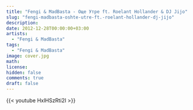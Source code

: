 ```yaml
---
title: "Fengi & MadBasta - Още Утре ft. Roelant Hollander & DJ Jijo" 
slug: "fengi-madbasta-oshte-utre-ft.-roelant-hollander-dj-jijo"
description: 
date: 2012-12-28T00:00:00+03:00
artists:
  - "Fengi & MadBasta"
tags:
  - "Fengi & MadBasta"
image: cover.jpg
math: 
license: 
hidden: false
comments: true
draft: false
---
```


{{< youtube HxlHSzRti2I >}}
